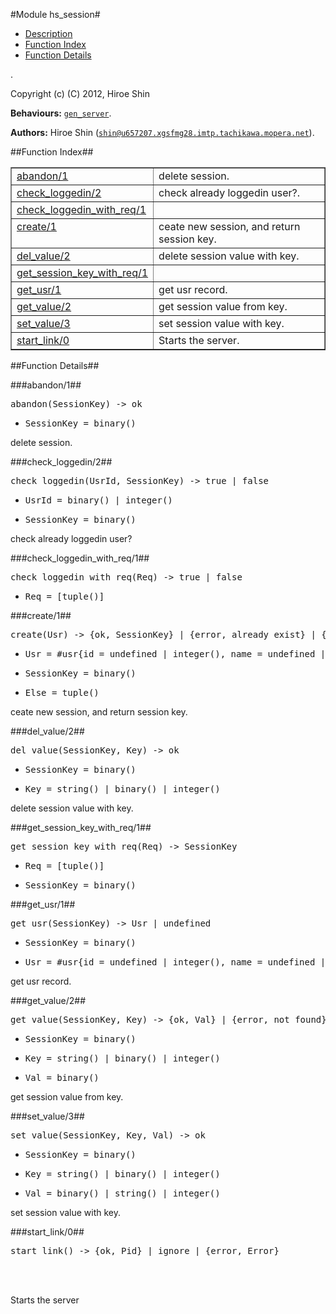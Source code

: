 

#Module hs_session#
* [Description](#description)
* [Function Index](#index)
* [Function Details](#functions)


.

Copyright (c) (C) 2012, Hiroe Shin

__Behaviours:__ [`gen_server`](gen_server.md).

__Authors:__ Hiroe Shin ([`shin@u657207.xgsfmg28.imtp.tachikawa.mopera.net`](mailto:shin@u657207.xgsfmg28.imtp.tachikawa.mopera.net)).<a name="index"></a>

##Function Index##


<table width="100%" border="1" cellspacing="0" cellpadding="2" summary="function index"><tr><td valign="top"><a href="#abandon-1">abandon/1</a></td><td>delete session.</td></tr><tr><td valign="top"><a href="#check_loggedin-2">check_loggedin/2</a></td><td>check already loggedin user?.</td></tr><tr><td valign="top"><a href="#check_loggedin_with_req-1">check_loggedin_with_req/1</a></td><td></td></tr><tr><td valign="top"><a href="#create-1">create/1</a></td><td>ceate new session, and return session key.</td></tr><tr><td valign="top"><a href="#del_value-2">del_value/2</a></td><td>delete session value with key.</td></tr><tr><td valign="top"><a href="#get_session_key_with_req-1">get_session_key_with_req/1</a></td><td></td></tr><tr><td valign="top"><a href="#get_usr-1">get_usr/1</a></td><td>get usr record.</td></tr><tr><td valign="top"><a href="#get_value-2">get_value/2</a></td><td>get session value from key.</td></tr><tr><td valign="top"><a href="#set_value-3">set_value/3</a></td><td>set session value with key.</td></tr><tr><td valign="top"><a href="#start_link-0">start_link/0</a></td><td>
Starts the server.</td></tr></table>


<a name="functions"></a>

##Function Details##

<a name="abandon-1"></a>

###abandon/1##


<pre>abandon(SessionKey) -&gt; ok</pre>
<ul class="definitions"><li><pre>SessionKey = binary()</pre></li></ul>

delete session.<a name="check_loggedin-2"></a>

###check_loggedin/2##


<pre>check_loggedin(UsrId, SessionKey) -&gt; true | false</pre>
<ul class="definitions"><li><pre>UsrId = binary() | integer()</pre></li><li><pre>SessionKey = binary()</pre></li></ul>

check already loggedin user?<a name="check_loggedin_with_req-1"></a>

###check_loggedin_with_req/1##


<pre>check_loggedin_with_req(Req) -&gt; true | false</pre>
<ul class="definitions"><li><pre>Req = [tuple()]</pre></li></ul>

<a name="create-1"></a>

###create/1##


<pre>create(Usr) -&gt; {ok, SessionKey} | {error, already_exist} | {error, Else}</pre>
<ul class="definitions"><li><pre>Usr = #usr{id = undefined | integer(), name = undefined | string(), longname = string(), email = undefined | string(), password = undefined | binary(), password_seed = undefined | binary(), icon_url = string(), lat = string(), lng = string(), description = string(), created_at = undefined | non_neg_integer()}</pre></li><li><pre>SessionKey = binary()</pre></li><li><pre>Else = tuple()</pre></li></ul>

ceate new session, and return session key.<a name="del_value-2"></a>

###del_value/2##


<pre>del_value(SessionKey, Key) -&gt; ok</pre>
<ul class="definitions"><li><pre>SessionKey = binary()</pre></li><li><pre>Key = string() | binary() | integer()</pre></li></ul>

delete session value with key.<a name="get_session_key_with_req-1"></a>

###get_session_key_with_req/1##


<pre>get_session_key_with_req(Req) -&gt; SessionKey</pre>
<ul class="definitions"><li><pre>Req = [tuple()]</pre></li><li><pre>SessionKey = binary()</pre></li></ul>

<a name="get_usr-1"></a>

###get_usr/1##


<pre>get_usr(SessionKey) -&gt; Usr | undefined</pre>
<ul class="definitions"><li><pre>SessionKey = binary()</pre></li><li><pre>Usr = #usr{id = undefined | integer(), name = undefined | string(), longname = string(), email = undefined | string(), password = undefined | binary(), password_seed = undefined | binary(), icon_url = string(), lat = string(), lng = string(), description = string(), created_at = undefined | non_neg_integer()}</pre></li></ul>

get usr record.<a name="get_value-2"></a>

###get_value/2##


<pre>get_value(SessionKey, Key) -&gt; {ok, Val} | {error, not_found}</pre>
<ul class="definitions"><li><pre>SessionKey = binary()</pre></li><li><pre>Key = string() | binary() | integer()</pre></li><li><pre>Val = binary()</pre></li></ul>

get session value from key.<a name="set_value-3"></a>

###set_value/3##


<pre>set_value(SessionKey, Key, Val) -&gt; ok</pre>
<ul class="definitions"><li><pre>SessionKey = binary()</pre></li><li><pre>Key = string() | binary() | integer()</pre></li><li><pre>Val = binary() | string() | integer()</pre></li></ul>

set session value with key.<a name="start_link-0"></a>

###start_link/0##


<pre>start_link() -&gt; {ok, Pid} | ignore | {error, Error}</pre>
<br></br>



Starts the server
